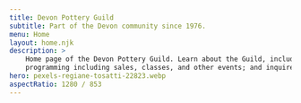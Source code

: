 ```yaml
---
title: Devon Pottery Guild
subtitle: Part of the Devon community since 1976.
menu: Home
layout: home.njk
description: >
    Home page of the Devon Pottery Guild. Learn about the Guild, including its purpose and funders, its
    programming including sales, classes, and other events; and inquire about membership.
hero: pexels-regiane-tosatti-22823.webp
aspectRatio: 1280 / 853
---
```

